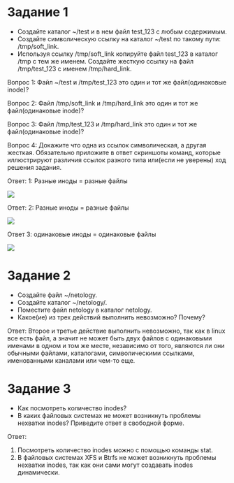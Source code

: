 # Задание 1
* Создайте каталог ~/test и в нем файл test_123 с любым содержимым.
* Создайте символическую ссылку на каталог ~/test по такому пути: /tmp/soft_link.
* Используя ссылку /tmp/soft_link копируйте файл test_123 в каталог /tmp с тем же именем. Создайте жесткую ссылку на файл /tmp/test_123 с именем /tmp/hard_link.

Вопрос 1: Файл ~/test и /tmp/test_123 это один и тот же файл(одинаковые inode)?

Вопрос 2: Файл /tmp/soft_link и /tmp/hard_link это один и тот же файл(одинаковые inode)?

Вопрос 3: Файл /tmp/test_123 и /tmp/hard_link это один и тот же файл(одинаковые inode)?

Вопрос 4: Докажите что одна из ссылок символическая, а другая жесткая. Обязательно приложите в ответ скриншоты команд, которые иллюстрируют различия ссылок разного типа или(если не уверены) ход решения задания.


Ответ: 1:  Разные иноды = разные файлы

![](https://i.postimg.cc/Y2FGcpPk/1.png) 


Ответ: 2: Разные иноды = разные файлы

![](https://i.postimg.cc/QM5t2m6m/2.png) 


Ответ 3: одинаковые иноды = одинаковые файлы

![](https://i.postimg.cc/wjRTNFdz/3.png) 




# Задание 2
* Создайте файл ~/netology.
* Создайте каталог ~/netology/.
* Поместите файл netology в каталог netology.
* Какое(ие) из трех действий выполнить невозможно? Почему? 

Ответ: Второе и третье действие выполнить невозможно, так как в linux все есть файл, а значит не может быть двух файлов с одинаковыми именами в одном и том же месте, независимо от того, являются ли они обычными файлами, каталогами, символическими ссылками, именованными каналами или чем-то еще.

# Задание 3
* Как посмотреть количество inodes?
* В каких файловых системах не может возникнуть проблемы нехватки inodes? Приведите ответ в свободной форме.

Ответ:

1.	Посмотреть количество inodes можно с помощью команды stat.
2.	В файловых системах XFS и Btrfs не может возникнуть проблемы нехватки inodes, так как они сами могут создавать inodes динамически.
